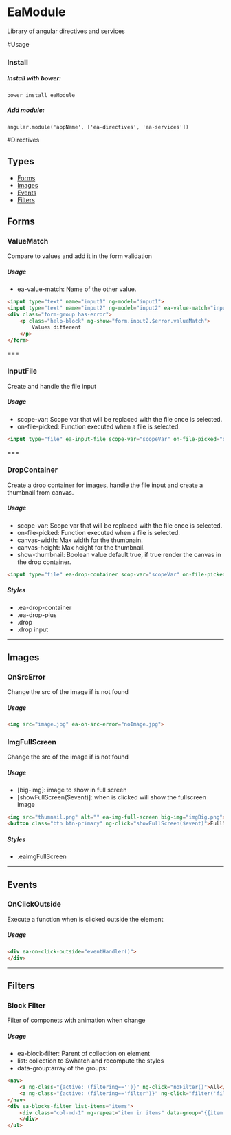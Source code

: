 # EaModule
Library of angular directives and services

#Usage
### Install

##### Install with bower:
```
bower install eaModule
```

##### Add module:
```
angular.module('appName', ['ea-directives', 'ea-services'])
```


#Directives

## Types
* [Forms](#iorms)
* [Images](#images)
* [Events](#events)
* [Filters](#filters)

## Forms

### ValueMatch
Compare to values and add it in the form validation

##### Usage
* ea-value-match: Name of the other value.

```html
<input type="text" name="input1" ng-model="input1">
<input type="text" name="input2" ng-model="input2" ea-value-match="input1">
<div class="form-group has-error">
	<p class="help-block" ng-show="form.input2.$error.valueMatch">
		Values different
	</p>
</form>
```

===

### InputFile
Create and handle the file input

##### Usage
* scope-var: Scope var that will be replaced with the file once is selected.
* on-file-picked: Function executed when a file is selected.

```html
<input type="file" ea-input-file scope-var="scopeVar" on-file-picked="onFilePicked">
```


===
### DropContainer
Create a drop container for images, handle the file input and create a thumbnail from canvas.

##### Usage
* scope-var: Scope var that will be replaced with the file once is selected.
* on-file-picked: Function executed when a file is selected.
* canvas-width: Max width for the thumbnain.
* canvas-height: Max height for the thumbnail.
* show-thumbnail: Boolean value default true, if true render the canvas in the drop container.

```html
<input type="file" ea-drop-container scop-var="scopeVar" on-file-picked="onFilePicked">
```
##### Styles
* .ea-drop-container
* .ea-drop-plus
* .drop
* .drop input




---
## Images

### OnSrcError
Change the src of the image if is not found

##### Usage
```html
<img src="image.jpg" ea-on-src-error="noImage.jpg">

```

### ImgFullScreen
Change the src of the image if is not found

##### Usage
* [big-img]: image to show in full screen
* [showFullScreen($event)]: when is clicked will show the fullscreen image

```html
<img src="thumnail.png" alt="" ea-img-full-screen big-img="imgBig.png">
<button class="btn btn-primary" ng-click="showFullScreen($event)">FullScreen</button>

```
##### Styles
* .eaimgFullScreen

---
## Events

### OnClickOutside
Execute a function when is clicked outside the element

##### Usage
```html
<div ea-on-click-outside="eventHandler()">
</div>
```


---
## Filters

### Block Filter
Filter of componets with animation when change

##### Usage
* ea-block-filter: Parent of collection on element
* list: collection to $whatch and recompute the styles
* data-group:array of the groups: 

```html
<nav>
	<a ng-class="{active: (filtering=='')}" ng-click="noFilter()">All</a>
	<a ng-class="{active: (filtering=='filter')}" ng-click="filter('filter')">Filter</a>
</nav>
<div ea-blocks-filter list-items="items">
	<div class="col-md-1" ng-repeat="item in items" data-group="{{item.filter}}">
	</div>
</ul>
```
